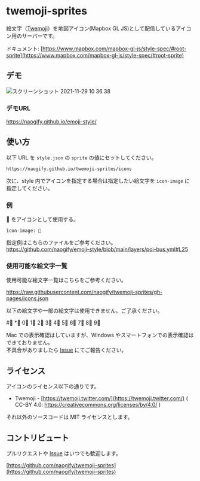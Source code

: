 # twemoji-sprites

絵文字（[Twemoji](https://twemoji.twitter.com/)）を地図アイコン(Mapbox GL JS)として配信しているアイコン用のサーバーです。

ドキュメント: [https://www.mapbox.com/mapbox-gl-js/style-spec/#root-sprite](https://www.mapbox.com/mapbox-gl-js/style-spec/#root-sprite)

## デモ

![スクリーンショット 2021-11-29 10 36 38](https://user-images.githubusercontent.com/8760841/143796099-2059ca6b-9259-4fe9-b3e3-94b7d9a4c8bc.png)

### デモURL
https://naogify.github.io/emoji-style/


## 使い方

以下 URL を `style.json` の `sprite` の値にセットしてください。

```
https://naogify.github.io/twemoji-sprites/icons
```

次に、style 内でアイコンを指定する場合は指定したい絵文字を `icon-image` に指定してください。

### 例

🚌 をアイコンとして使用する。

```
icon-image: 🚌
```

指定例はこちらのファイルをご参考ください。https://github.com/naogify/emoji-style/blob/main/layers/poi-bus.yml#L25

### 使用可能な絵文字一覧

使用可能な絵文字一覧はこちらをご参考ください。

https://raw.githubusercontent.com/naogify/twemoji-sprites/gh-pages/icons.json



以下の絵文字や一部の絵文字は使用できません。ご了承ください。

#⃣ *⃣ 0⃣ 1⃣ 2⃣ 3⃣ 4⃣ 5⃣ 6⃣ 7⃣ 8⃣ 9⃣

Mac での表示確認はしていますが、Windows やスマートフォンでの表示確認はできておりません。  
不具合がありましたら [Issue](https://github.com/naogify/twemoji-sprites/issues/new) にてご報告ください。

## ライセンス

アイコンのライセンス以下の通りです。

- Twemoji - [https://twemoji.twitter.com/](https://twemoji.twitter.com/) ( CC-BY 4.0: https://creativecommons.org/licenses/by/4.0/ )

それ以外のソースコードは MIT ライセンスとします。

## コントリビュート

プルリクエストや [Issue](https://github.com/naogify/twemoji-sprites/issues/new) はいつでも歓迎します。

[https://github.com/naogify/twemoji-sprites](https://github.com/naogify/twemoji-sprites)
